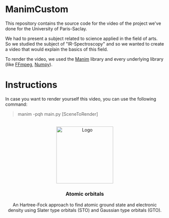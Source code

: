 # ManimCustom
This repository contains the source code for the video of the project we've done
for the University of Paris-Saclay.

We had to present a subject related to science applied in the field of arts. So we studied
the subject of "IR-Spectroscopy" and so we wanted to create a video that would explain the basics of this field.

To render the video, we used the [Manim](https://www.manim.community/) library and every underlying library
(like [FFmpeg](https://www.ffmpeg.org/), [Numpy](https://www.numpy.org/)).

# Instructions
In case you want to render yourself this video, you can use the following command:
> manim -pqh main.py [SceneToRender]


<br />
<div align="center">
    <a href="https://github.com/alexandremnd/IR">
        <img src="img/illustration.png" alt="Logo" width="180" height="180">
    </a>
    <h3 align="center">Atomic orbitals</h3>
    <p align="center">
        An Hartree-Fock approach to find atomic ground state and electronic density using Slater type orbitals (STO) and Gaussian type orbitals (GTO).
    </p>
</div>
